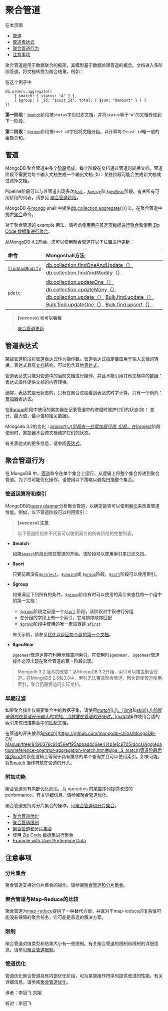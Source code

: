 # 聚合管道

在本页面

* [管道](./#pipeline)
* [管道表达式](./#pipeline-expressions)
* [聚合管道行为](./#aggregation-pipeline-behavior)
* [注意事项 ](./#considerations)

聚合管道是用于数据聚合的框架，其模型基于数据处理管道的概念。文档进入多阶段管道，将文档转换为聚合结果。例如：

在这个例子中

```text
db.orders.aggregate([
    { $match: { status: "A" } },
    { $group: { _id: "$cust_id", total: { $sum: "$amount" } } }
])
```

**第一阶段**：[`$match`](./)阶段按`status`字段过滤文档，并将`status`等于`"A"`的文档传递到下一阶段。

**第二阶段**：[`$group`](./)阶段按`cust_id`字段将文档分组，以计算每个`cust_id`唯一值的金额总和。

## 管道

MongoDB 聚合管道由多个[阶段](../../can-kao/yun-suan-fu/aggregation-pipeline-stages.md)组成。每个阶段在文档通过管道时转换文档。管道阶段不需要为每个输入文档生成一个输出文档; 如：某些阶段可能会生成新文档或过滤掉文档。

Pipeline阶段可以与外管道出现多次[`$out`](./)，[`$merge`](./)和 [`$geoNear`](./)阶段。有关所有可用阶段的列表，请参见 [聚合管道阶段](./)。

MongoDB 在[mongo](https://github.com/mongodb-china/MongoDB-CN-Manual/tree/8490376c81d56eff95abbaddc6ee414b1e1c9705/docs/docs/Reference/MongoDB-Package-Components/mongo.md) shell 中提供[db.collection.aggregate\(\)](../../can-kao/mongo-shell-methods/collection-methods/db-collection-aggregate.md)方法，在聚合管道中提供[聚合](https://github.com/mongodb-china/MongoDB-CN-Manual/tree/8490376c81d56eff95abbaddc6ee414b1e1c9705/docs/docs/Reference/Database-Commands/Aggregation-Commands.md)命令。

对于聚合管道的 example 用法，请考虑[使用用户首选项数据进行聚合](example-with-user-preference-data.md)和[使用 Zip Code 数据集进行聚合](example-with-zip-code-data.md)。

从MongoDB 4.2开始，您可以使用聚合管道在以下位置进行更新：

| 命令 | Mongoshall方法 |
| :--- | :--- |
| [`findAndModify`](./) | [db.collection.findOneAndUpdate（）](./) [db.collection.findAndModify（）](./) |
| [`pdate`](./) | [db.collection.updateOne（）](./) [db.collection.updateMany（）](./) [db.collection.update（）](./)  [Bulk.find.update（）](./) [Bulk.find.updateOne（）](./) [Bulk.find.upsert（）](./) |

> **\[success\] 也可以看看**
>
> [聚合管道更新](./)

## 管道表达式

某些管道阶段将管道表达式作为操作数。管道表达式指定要应用于输入文档的转换。表达式具有[文档](https://github.com/mongodb-china/MongoDB-CN-Manual/tree/8490376c81d56eff95abbaddc6ee414b1e1c9705/docs/Introduction-to-MongoDB/Documents.md)结构，可以包含其他[表达式](../aggregation-reference/aggregation-pipeline-quick-reference.md)。

管道表达式只能对管道中的当前文档进行操作，并且不能引用其他文档中的数据：表达式操作提供文档的内存转换。

通常，表达式是无状态的，只有在聚合过程看到表达式时才计算，只有一个例外：[累加器](../aggregation-reference/aggregation-pipeline-quick-reference.md)表达式。

在[$group](./)阶段中使用的累加器在记录管道中的进程时维护它们的状态\(如： 总计，最大值，最小值和相关数据\)。

Mongodb 3.2的变化：[$project](./)阶段有一些累加器可用;但是，在[$project](./)阶段使用时，累加器不会跨文档维护它们的状态。

有关表达式的更多信息，请参阅[表达式](../aggregation-reference/aggregation-pipeline-quick-reference.md)。

## 聚合管道行为

在 MongoDB 中，[管道](./)命令在单个集合上运行，从逻辑上将整个集合传递到聚合管道。为了尽可能优化操作，请使用以下策略以避免扫描整个集合。

### 管道运算符和索引

MongoDB的[query planner](./)分析聚合管道，以确定是否可以使用[索引](https://docs.mongodb.com/manual/indexes/#indexes)来改善管道性能。例如，以下管道阶段可以利用索引：

> **\[success\] 注意**
>
> 以下管道阶段并不代表可以使用索引的所有阶段的完整列表。

* **$match**

  如果[`$match`](./)阶段出现在管道的开始，该阶段可以使用索引来过滤文档。

* **$sort**

  只要前面没有[`$project`](./)，[`$unwind`](./)或 [`$group`](./)阶段，[`$sort`](./)阶段可以使用索引。

* **$group**

  如果满足下列所有的条件，[`$group`](./)阶段有时可以使用的索引来查找每一个组中的第一文档：

  * [`$group`](./)阶段之前是一个[`$sort`](./) 阶段，该阶段对字段进行分组
  * 在分组的字段上有一个索引，它与排序顺序匹配
  * [`$group`](./)阶段中使用的唯一累加器是 [`$first`](./)

  有关示例，请参见[优化以返回每个组的第一个文档](./)。

* **$geoNear**

  [`$geoNear`](./)管道运算符利用地理空间索引。在使用时[`$geoNear`](./)， [`$geoNear`](./)管道操作必须出现在聚合管道的第一阶段出现。

> Mongodb 3.2 版本的改变：从MongoDB 3.2开始，索引可以覆盖聚合管道。在MongoDB 2.6和3.0中，索引无法覆盖聚合管道，因为即使管道使用索引，聚合仍需要访问实际文档。

### 早期过滤

如果聚合操作仅需要集合中的数据子集，请使用[$match](./)，[$limit](./)和[$skip](./)阶段来限制在管道开头输入的文档。当放置在管道的开头时，[$match](./)操作使用合适的索引来仅扫描集合中的匹配文档。

在管道的开头放置[$match](https://github.com/mongodb-china/MongoDB-CN-Manual/tree/8490376c81d56eff95abbaddc6ee414b1e1c9705/docs/Aggregation/reference-operator-aggregation-match.html#pipe._S_match)管道阶段后跟[$sort](https://github.com/mongodb-china/MongoDB-CN-Manual/tree/8490376c81d56eff95abbaddc6ee414b1e1c9705/docs/Aggregation/reference-operator-aggregation-sort.html#pipe._S_sort)阶段在逻辑上等同于具有排序的单个查询并且可以使用索引。如果可能，将[$match](https://github.com/mongodb-china/MongoDB-CN-Manual/tree/8490376c81d56eff95abbaddc6ee414b1e1c9705/docs/Aggregation/reference-operator-aggregation-match.html#pipe._S_match) 操作符放在管道的开头。

### 附加功能

聚合管道具有内部优化阶段，为 operators 的某些序列提供改进的 performance。有关详细信息，请参阅[聚合管道优化](aggregation-pipeline-optimization.md)。

聚合管道支持对分片集合的操作。见[聚合管道和分片集合](aggregation-pipeline-and-sharded-collections.md)。

* [聚合管道优化](aggregation-pipeline-optimization.md)
* [聚合管道限制](aggregation-pipeline-limits.md)
* [聚合管道和分片集合](aggregation-pipeline-and-sharded-collections.md)
* [使用 Zip Code 数据集进行聚合](example-with-zip-code-data.md)
* [Example with User Preference Data](example-with-user-preference-data.md)

## 注意事项

### 分片集合

聚合管道支持对分片集合的操作。请参阅[聚合管道和分片集合](aggregation-pipeline-and-sharded-collections.md)。

### 聚合管道与Map-Reduce的比较

聚合管道为[map-reduce](./)提供了一种替代方案，并且对于map-reduce的复杂性可能没有保障的聚合任务，它可能是首选的解决方案。

### 限制

聚合管道对值类型和结果大小有一些限制。有关聚合管道的限制和限制的详细信息，请参见[聚合管道限制](aggregation-pipeline-limits.md)。

### 管道优化

管道优化聚合管道具有内部优化阶段，可为某些操作符序列提供改进的性能。有关详细信息，请参阅[聚合管道优化](aggregation-pipeline-optimization.md)。

译者：李冠飞 刘翔

校对：李冠飞

